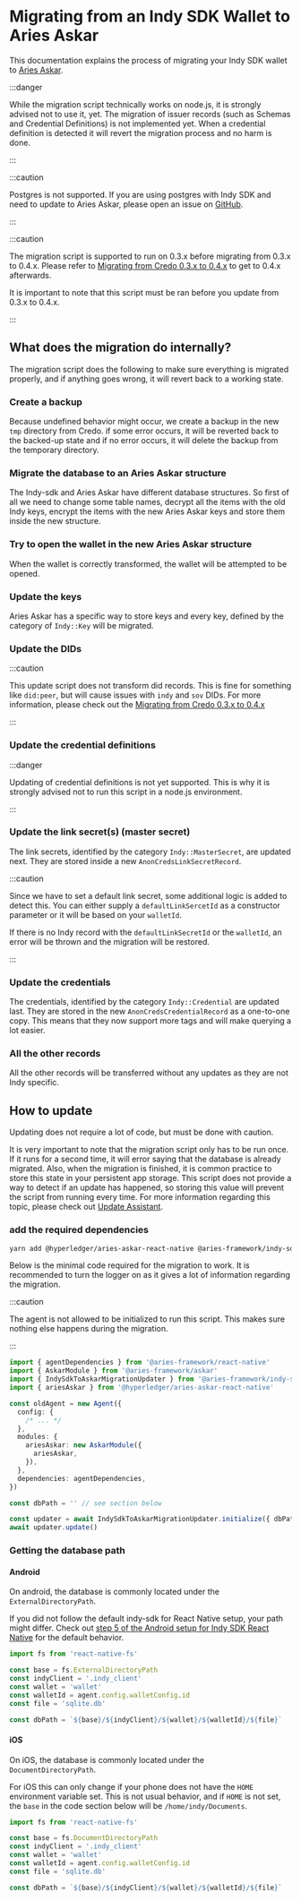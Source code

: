 # Migrating from an Indy SDK Wallet to Aries Askar

This documentation explains the process of migrating your Indy SDK wallet to [Aries Askar](https://github.com/hyperledger/aries-askar).

:::danger

While the migration script technically works on node.js, it is strongly advised not to use it, yet. The migration of issuer records (such as Schemas and Credential Definitions) is not implemented yet. When a credential definition is detected it will revert the migration process and no harm is done.

:::

:::caution

Postgres is not supported. If you are using postgres with Indy SDK and need to update to Aries Askar, please open an issue on [GitHub](https://github.com/openwallet-foundation/credo-ts).

:::

:::caution

The migration script is supported to run on 0.3.x before migrating from 0.3.x to 0.4.x. Please refer to [Migrating from Credo 0.3.x to 0.4.x](./versions/0.3-to-0.4.md) to get to 0.4.x afterwards.

It is important to note that this script must be ran before you update from 0.3.x to 0.4.x.

:::

## What does the migration do internally?

The migration script does the following to make sure everything is migrated properly, and if anything goes wrong, it will revert back to a working state.

### Create a backup

Because undefined behavior might occur, we create a backup in the new `tmp` directory from Credo. if some error occurs, it will be reverted back to the backed-up state and if no error occurs, it will delete the backup from the temporary directory.

### Migrate the database to an Aries Askar structure

The Indy-sdk and Aries Askar have different database structures. So first of all we need to change some table names, decrypt all the items with the old Indy keys, encrypt the items with the new Aries Askar keys and store them inside the new structure.

### Try to open the wallet in the new Aries Askar structure

When the wallet is correctly transformed, the wallet will be attempted to be opened.

### Update the keys

Aries Askar has a specific way to store keys and every key, defined by the category of `Indy::Key` will be migrated.

### Update the DIDs

:::caution

This update script does not transform did records. This is fine for something like `did:peer`, but will cause issues with `indy` and `sov` DIDs. For more information, please check out the [Migrating from Credo 0.3.x to 0.4.x](./versions/0.3-to-0.4.md#removal-of-publicdidseed-and-publicdid)

:::

### Update the credential definitions

:::danger

Updating of credential definitions is not yet supported. This is why it is strongly advised not to run this script in a node.js environment.

:::

### Update the link secret(s) (master secret)

The link secrets, identified by the category `Indy::MasterSecret`, are updated next. They are stored inside a new `AnonCredsLinkSecretRecord`.

:::caution

Since we have to set a default link secret, some additional logic is added to detect this. You can either supply a `defaultLinkSercetId` as a constructor parameter or it will be based on your `walletId`.

If there is no Indy record with the `defaultLinkSecretId` or the `walletId`, an error will be thrown and the migration will be restored.

:::

### Update the credentials

The credentials, identified by the category `Indy::Credential` are updated last. They are stored in the new `AnonCredsCredentialRecord` as a one-to-one copy. This means that they now support more tags and will make querying a lot easier.

### All the other records

All the other records will be transferred without any updates as they are not Indy specific.

## How to update

Updating does not require a lot of code, but must be done with caution.

It is very important to note that the migration script only has to be run once. If it runs for a second time, it will error saying that the database is already migrated. Also, when the migration is finished, it is common practice to store this state in your persistent app storage. This script does not provide a way to detect if an update has happened, so storing this value will prevent the script from running every time. For more information regarding this topic, please check out [Update Assistant](./update-assistant.md#storing-the-agent-storage-version-outside-of-the-agent-storage).

### add the required dependencies

```sh
yarn add @hyperledger/aries-askar-react-native @aries-framework/indy-sdk-to-askar-migration react-native-fs
```

Below is the minimal code required for the migration to work. It is recommended to turn the logger on as it gives a lot of information regarding the migration.

:::caution

The agent is not allowed to be initialized to run this script. This makes sure nothing else happens during the migration.

:::

```typescript
import { agentDependencies } from '@aries-framework/react-native'
import { AskarModule } from '@aries-framework/askar'
import { IndySdkToAskarMigrationUpdater } from '@aries-framework/indy-sdk-to-askar-migration'
import { ariesAskar } from '@hyperledger/aries-askar-react-native'

const oldAgent = new Agent({
  config: {
    /* ... */
  },
  modules: {
    ariesAskar: new AskarModule({
      ariesAskar,
    }),
  },
  dependencies: agentDependencies,
})

const dbPath = '' // see section below

const updater = await IndySdkToAskarMigrationUpdater.initialize({ dbPath, agent })
await updater.update()
```

### Getting the database path

#### Android

On android, the database is commonly located under the `ExternalDirectoryPath`.

If you did not follow the default indy-sdk for React Native setup, your path might differ. Check out [step 5 of the Android setup for Indy SDK React Native](https://github.com/hyperledger/indy-sdk-react-native#5-load-indy-library) for the default behavior.

```typescript
import fs from 'react-native-fs'

const base = fs.ExternalDirectoryPath
const indyClient = '.indy_client'
const wallet = 'wallet'
const walletId = agent.config.walletConfig.id
const file = 'sqlite.db'

const dbPath = `${base}/${indyClient}/${wallet}/${walletId}/${file}`
```

#### iOS

On iOS, the database is commonly located under the `DocumentDirectoryPath`.

For iOS this can only change if your phone does not have the `HOME` environment variable set. This is not usual behavior, and if `HOME` is not set, the `base` in the code section below will be `/home/indy/Documents`.

```typescript
import fs from 'react-native-fs'

const base = fs.DocumentDirectoryPath
const indyClient = '.indy_client'
const wallet = 'wallet'
const walletId = agent.config.walletConfig.id
const file = 'sqlite.db'

const dbPath = `${base}/${indyClient}/${wallet}/${walletId}/${file}`
```
